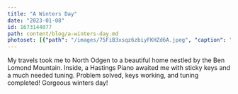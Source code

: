 ```yaml
---
title: "A Winters Day"
date: "2023-01-08"
id: 1673144077
path: content/blog/a-winters-day.md
photoset: [{"path": "/images/75FiB3xsqz6zbiyFKHZd6A.jpeg", "caption": "Beautiful Hastings Piano", "thumbnail": "True"}, {"path": "/images/6Ek3vH3y2WWbUCoPKr3Rw9.jpeg", "caption": "Sticky keys", "thumbnail": "False"}]
---
```

My travels took me to North Odgen to a beautiful home nestled by the Ben Lomond Mountain. Inside, a Hastings Piano awaited me with sticky keys and a much needed tuning. Problem solved, keys working, and tuning completed! Gorgeous winters day!